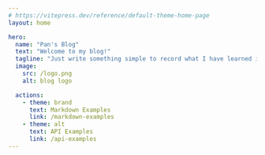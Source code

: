 ```yaml
---
# https://vitepress.dev/reference/default-theme-home-page
layout: home

hero:
  name: "Pan's Blog"
  text: "Welcome to my blog!"
  tagline: "Just write something simple to record what I have learned in daily life."
  image:
    src: /logo.png
    alt: blog logo

  actions:
    - theme: brand
      text: Markdown Examples
      link: /markdown-examples
    - theme: alt
      text: API Examples
      link: /api-examples
---
```


<Flow>
<CardLink
  icon="🥁"
  title="clock"
  description="这是一个由html+JavaScript+css实现的时钟"
  href="/pages/js30/clock/index.html">
</CardLink>
<CardLink
  icon="🎺"
  title="countdownClock"
  description="一个可选的倒计时页面示例"
  href="/pages/js30/countdownClock/index.html">
</CardLink>
<CardLink
  icon="🧭"
  title="cssVar"
  description="cssVar 简单调节器"
  href="/pages/js30/cssVar/index.html">
</CardLink>
<CardLink
  icon="🎻"
  title="flexPlans"
  description="flexPlans 面板示例"
  href="/pages/js30/flexPlans/index.html">
</CardLink>
<CardLink
  icon="🎥"
  title="flowLinks"
  description="Follow Along Links"
  href="/pages/js30/flowLinks/index.html">
</CardLink>
<CardLink
  icon="🎷"
  title="h5VideoPlayer"
  description="一个简单的H5 视频播放示例"
  href="/pages/js30/h5VideoPlayer/index.html">
</CardLink>
<CardLink
  icon="🎻"
  title="kit"
  description="键盘按键控制的简单架子鼓"
  href="/pages/js30/kit/index.html">
</CardLink>
<CardLink
  icon="🎷"
  title="mouseMoveEffect"
  description="css text shadow mouse move effect"
  href="/pages/js30/mouseMoveEffect/index.html">
</CardLink>
<CardLink
  icon="🎸"
  title="search"
  description="查询结构 结果列表关键字高亮"
  href="/pages/js30/search/index.html">
</CardLink>
<CardLink
  icon="🔉"
  title="speak"
  description="speak words to show"
  href="/pages/js30/speak/index.html">
</CardLink>
<CardLink
  icon="🎹"
  title="stickyNav"
  description="一个随着页面滚动 导航栏吸顶的示例"
  href="/pages/js30/stickyNav/index.html">
</CardLink>
<CardLink
  icon="🥁"
  title="stripeFollow"
  description="一个跟随导航栏浮动动画的悬浮窗练习"
  href="/pages/js30/stripeFollow/index.html">
</CardLink>
<CardLink
  icon="🎥"
  title="todoList"
  description="js+html+css实现的简单任务列表，可以选择单个和多个任务内容"
  href="/pages/js30/todoList/index.html">
</CardLink>
<CardLink
  icon="🎷"
  title="whack"
  description="打地鼠网页小游戏"
  href="/pages/js30/whack/index.html">
</CardLink>
</Flow>
